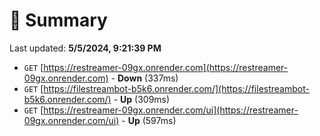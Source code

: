 # 📖 Summary
Last updated: **5/5/2024, 9:21:39 PM**

- `GET` [https://restreamer-09gx.onrender.com](https://restreamer-09gx.onrender.com) - **Down** (337ms)
- `GET` [https://filestreambot-b5k6.onrender.com/](https://filestreambot-b5k6.onrender.com/) - **Up** (309ms)
- `GET` [https://restreamer-09gx.onrender.com/ui](https://restreamer-09gx.onrender.com/ui) - **Up** (597ms)
